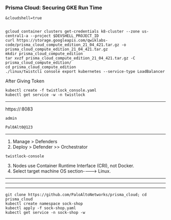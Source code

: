 ### Prisma Cloud: Securing GKE Run Time


```
&cloudshell=true
```


```

gcloud container clusters get-credentials k8-cluster --zone us-central1-a --project $DEVSHELL_PROJECT_ID
curl https://storage.googleapis.com/qwiklabs-code/prisma_cloud_compute_edition_21_04_421.tar.gz -o prisma_cloud_compute_edition_21_04_421.tar.gz
mkdir prisma_cloud_compute_edition
tar xvzf prisma_cloud_compute_edition_21_04_421.tar.gz -C prisma_cloud_compute_edition/
cd prisma_cloud_compute_edition
./linux/twistcli console export kubernetes --service-type LoadBalancer

```

After Giving Token 

```
kubectl create -f twistlock_console.yaml
kubectl get service -w -n twistlock

```
---
https://<YOUR-EXTERNAL-IP>:8083


```
admin
```

```
Pal0Alt0@123
```

---


1. Manage > Defenders
2. Deploy > Defender >> Orchestrator
```
twistlock-console
```
3. Nodes use Container Runtime Interface (CRI), not Docker.
4. Select target machine OS section----> Linux.

---
---
---


```
git clone https://github.com/PaloAltoNetworks/prisma_cloud; cd prisma_cloud
kubectl create namespace sock-shop
kubectl apply -f sock-shop.yaml
kubectl get service -n sock-shop -w

```